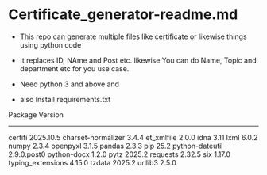 # Certificate_generator-readme.md

- This repo can generate multiple files like certificate or likewise things using python code
- It replaces ID, NAme and Post etc. likewise You can do Name, Topic and department etc for you use case.

- Need python 3 and above and
- also Install requirements.txt

 Package            Version
------------------ -----------
certifi            2025.10.5
charset-normalizer 3.4.4
et_xmlfile         2.0.0
idna               3.11
lxml               6.0.2
numpy              2.3.4
openpyxl           3.1.5
pandas             2.3.3
pip                25.2
python-dateutil    2.9.0.post0
python-docx        1.2.0
pytz               2025.2
requests           2.32.5
six                1.17.0
typing_extensions  4.15.0
tzdata             2025.2
urllib3            2.5.0



